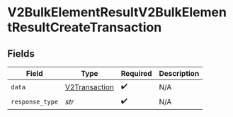 # V2BulkElementResultV2BulkElementResultCreateTransaction


## Fields

| Field                                                 | Type                                                  | Required                                              | Description                                           |
| ----------------------------------------------------- | ----------------------------------------------------- | ----------------------------------------------------- | ----------------------------------------------------- |
| `data`                                                | [V2Transaction](../../models/shared/v2transaction.md) | :heavy_check_mark:                                    | N/A                                                   |
| `response_type`                                       | *str*                                                 | :heavy_check_mark:                                    | N/A                                                   |